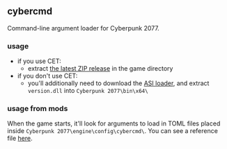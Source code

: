 ## cybercmd
Command-line argument loader for Cyberpunk 2077.

### usage
- if you use CET:
    - extract [the latest ZIP release](https://github.com/jac3km4/cybercmd/releases) in the game directory
- if you don't use CET:
    - you'll additionally need to download the [ASI loader](https://github.com/ThirteenAG/Ultimate-ASI-Loader/releases/download/x64-latest/version.zip), and extract `version.dll` into `Cyberpunk 2077\bin\x64\`

### usage from mods
When the game starts, it'll look for arguments to load in TOML files placed inside `Cyberpunk 2077\engine\config\cybercmd\`.
You can see a reference file [here](https://github.com/jac3km4/cybercmd/blob/master/reference/cmd.toml).

